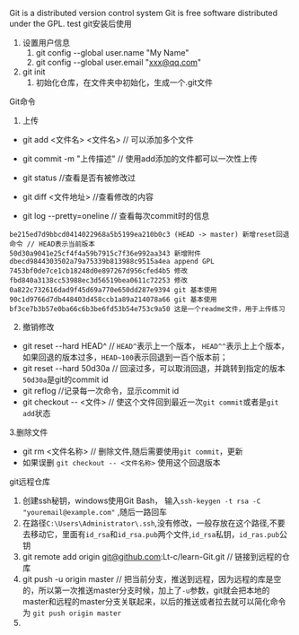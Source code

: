 Git is a distributed version control system
Git is free software distributed under the GPL.
test
git安装后使用
1. 设置用户信息
   1. git config --global user.name "My Name"
   2. git config --global user.email "xxx@qq.com"
2. git init 
   1. 初始化仓库，在文件夹中初始化，生成一个.git文件
   
Git命令
1. 上传
  - git add <文件名> <文件名> // 可以添加多个文件

  - git commit -m "上传描述" //  使用add添加的文件都可以一次性上传

  - git status //查看是否有被修改过
  - git diff <文件地址> //查看修改的内容
  - git log --pretty=oneline   // 查看每次commit时的信息
  ```
be215ed7d9bbcd0414022968a5b5199ea210b0c3 (HEAD -> master) 新增reset回退命令 // HEAD表示当前版本
50d30a9041e25cf4f4a59b7915c7f36e992aa343 新增附件
dbecd9844303502a79a75339b813988c9515a4ea append GPL
7453bf0de7ce1cb18248d0e897267d956cfed4b5 修改
fbd840a3138cc53988ec3d56519bea0611c72253 修改
0a822c732616dad9f45d69a770e650dd287e9394 git 基本使用
90c1d9766d7db448403d458ccb1a89a214078a66 git 基本使用
bf3ce7b3b57e0ba66c6b3be6fd53b54e753c9a50 这是一个readme文件，用于上传练习
```
2. 撤销修改
  - git reset --hard HEAD^ // `HEAD^`表示上一个版本， `HEAD^^`表示上上个版本，如果回退的版本过多，`HEAD~100`表示回退到一百个版本前；
  - git reset --hard 50d30a // 回滚过多，可以取消回退，并跳转到指定的版本 `50d30a`是git的commit id
  - git reflog //记录每一次命令，显示commit id
  - git checkout -- <文件> // 使这个文件回到最近一次`git commit`或者是`git add`状态
  
3.删除文件
  - git rm <文件名称> // 删除文件,随后需要使用`git commit`，更新
  - 如果误删 `git checkout -- <文件名称>` 使用这个回退版本

git远程仓库
  1. 创建ssh秘钥，windows使用Git Bash， 输入`ssh-keygen -t rsa -C "youremail@example.com"` ,随后一路回车
  2. 在路径`C:\Users\Administrator\.ssh`,没有修改，一般存放在这个路径,不要去移动它，里面有`id_rsa`和`id_rsa.pub`两个文件,`id_rsa`私钥，`id_ras.pub`公钥
  3. git remote add origin git@github.com:Lt-c/learn-Git.git // 链接到远程的仓库
  4. git push -u origin master  // 把当前分支，推送到远程，因为远程的库是空的，所以第一次推送master分支时候，加上了`-u`参数，git就会把本地的master和远程的master分支关联起来，以后的推送或者拉去就可以简化命令为 `git push origin master`
  5. 


